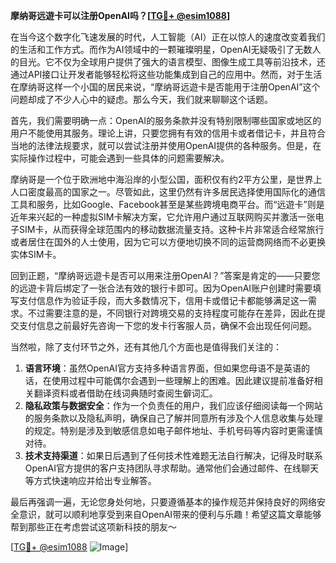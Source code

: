 **摩纳哥远遊卡可以注册OpenAI吗？[[TG💪+ @esim1088](https://t.me/s/esim1088)]**

在当今这个数字化飞速发展的时代，人工智能（AI）正在以惊人的速度改变着我们的生活和工作方式。而作为AI领域中的一颗璀璨明星，OpenAI无疑吸引了无数人的目光。它不仅为全球用户提供了强大的语言模型、图像生成工具等前沿技术，还通过API接口让开发者能够轻松将这些功能集成到自己的应用中。然而，对于生活在摩纳哥这样一个小国的居民来说，“摩纳哥远遊卡是否能用于注册OpenAI”这个问题却成了不少人心中的疑虑。那么今天，我们就来聊聊这个话题。

首先，我们需要明确一点：OpenAI的服务条款并没有特别限制哪些国家或地区的用户不能使用其服务。理论上讲，只要您拥有有效的信用卡或者借记卡，并且符合当地的法律法规要求，就可以尝试注册并使用OpenAI提供的各种服务。但是，在实际操作过程中，可能会遇到一些具体的问题需要解决。

摩纳哥是一个位于欧洲地中海沿岸的小型公国，面积仅有约2平方公里，是世界上人口密度最高的国家之一。尽管如此，这里仍然有许多居民选择使用国际化的通信工具和服务，比如Google、Facebook甚至是某些跨境电商平台。而“远遊卡”则是近年来兴起的一种虚拟SIM卡解决方案，它允许用户通过互联网购买并激活一张电子SIM卡，从而获得全球范围内的移动数据流量支持。这种卡片非常适合经常旅行或者居住在国外的人士使用，因为它可以方便地切换不同的运营商网络而不必更换实体SIM卡。

回到正题，“摩纳哥远遊卡是否可以用来注册OpenAI？”答案是肯定的——只要您的远遊卡背后绑定了一张合法有效的银行卡即可。因为OpenAI账户创建时需要填写支付信息作为验证手段，而大多数情况下，信用卡或借记卡都能够满足这一需求。不过需要注意的是，不同银行对跨境交易的支持程度可能存在差异，因此在提交支付信息之前最好先咨询一下您的发卡行客服人员，确保不会出现任何问题。

当然啦，除了支付环节之外，还有其他几个方面也是值得我们关注的：

1. **语言环境**：虽然OpenAI官方支持多种语言界面，但如果您母语不是英语的话，在使用过程中可能偶尔会遇到一些理解上的困难。因此建议提前准备好相关翻译资料或者借助在线词典随时查阅生僻词汇。
2. **隐私政策与数据安全**：作为一个负责任的用户，我们应该仔细阅读每一个网站的服务条款以及隐私声明，确保自己了解并同意所有涉及个人信息收集与处理的规定。特别是涉及到敏感信息如电子邮件地址、手机号码等内容时更需谨慎对待。
3. **技术支持渠道**：如果日后遇到了任何技术性难题无法自行解决，记得及时联系OpenAI官方提供的客户支持团队寻求帮助。通常他们会通过邮件、在线聊天等方式快速响应并给出专业解答。

最后再强调一遍，无论您身处何地，只要遵循基本的操作规范并保持良好的网络安全意识，就可以顺利地享受到来自OpenAI带来的便利与乐趣！希望这篇文章能够帮到那些正在考虑尝试这项新科技的朋友～

[[TG💪+ @esim1088](https://t.me/s/esim1088) ![Image](https://i.postimg.cc/4NQfJmqS/Snipaste-2025-05-13-00-14-12.png)]